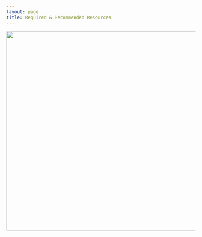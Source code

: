 ```yaml
---
layout: page
title: Required & Recommended Resources
---
```


<a href="http://astore.amazon.com/rph0f-20" target="_blank"><img src="https://daveslinks.s3-us-west-1.amazonaws.com/aStoreLinkPic.png" width="530px"></a>

<!-- <iframe src="http://astore.amazon.com/rph0f-20" width="664px" height="1000px" frameborder="0" style="border-bottom: solid 1px #f2f2f2; margin-top:12px; max-width: 120%; overflow-x: visible;"></iframe>

<iframe src="http://astore.amazon.com/rph0f-20" width="90%" height="4000" frameborder="0" scrolling="no"></iframe> -->